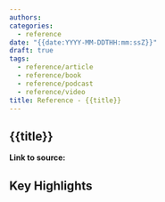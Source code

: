 ```yaml
---
authors:
categories:
  - reference
date: "{{date:YYYY-MM-DDTHH:mm:ssZ}}"
draft: true
tags:
  - reference/article
  - reference/book
  - reference/podcast
  - reference/video
title: Reference - {{title}}
---
```


## {{title}}

**Link to source:**

## Key Highlights

<!--
Highlights of direct quotes, key points, or insights from the source content
Format:

> Initial thought or note on:
>> Quote 
>> \- cited
>
-->